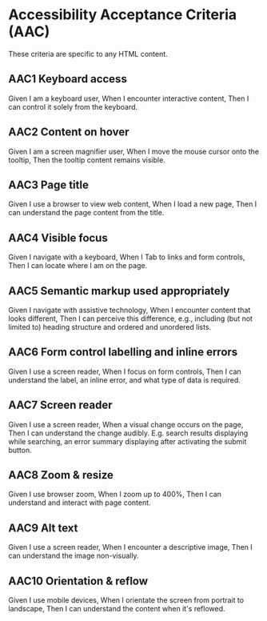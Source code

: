 
# Accessibility Acceptance Criteria (AAC)
These criteria are specific to any HTML content.

## AAC1 Keyboard access
Given I am a keyboard user,
When I encounter interactive content, 
Then I can control it solely from the keyboard.

## AAC2 Content on hover 
Given I am a screen magnifier user,
When I move the mouse cursor onto the tooltip,
Then the tooltip content remains visible.

## AAC3 Page title 
Given I use a browser to view web content,
When I load a new page,
Then I can understand the page content from the title.

## AAC4 Visible focus 
Given I navigate with a keyboard,
When I Tab to links and form controls,
Then I can locate where I am on the page.

## AAC5 Semantic markup used appropriately
Given I navigate with assistive technology,
When I encounter content that looks different,
Then I can perceive this difference, e.g., including (but not limited to) heading structure and ordered and unordered lists. 

## AAC6 Form control labelling and inline errors
Given I use a screen reader,
When I focus on form controls,
Then I can understand the label, an inline error, and what type of data is required.

## AAC7 Screen reader
Given I use a screen reader,
When a visual change occurs on the page,
Then I can understand the change audibly. E.g. search results displaying while searching, an error summary displaying after activating the submit button.

## AAC8 Zoom & resize
Given I use browser zoom,
When I zoom up to 400%,
Then I can understand and interact with page content.

## AAC9 Alt text
Given I use a screen reader,
When I encounter a descriptive image,
Then I can understand the image non-visually.

## AAC10 Orientation & reflow
Given I use mobile devices,
When I orientate the screen from portrait to landscape,
Then I can understand the content when it's reflowed.
